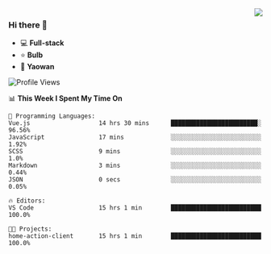 <img  align="right" src="https://github-readme-stats.vercel.app/api?username=LolipopJ&show_icons=true&count_private=true&hide_title=true&include_all_commits=true&theme=vue">

### Hi there 👋

- :computer: **Full-stack**
- :star: **Bulb**
- :pill: **Yaowan**

<!--START_SECTION:waka-->
![Profile Views](http://img.shields.io/badge/Profile%20Views-1-blue)

📊 **This Week I Spent My Time On** 

```text
💬 Programming Languages: 
Vue.js                   14 hrs 30 mins      ████████████████████████░   96.56% 
JavaScript               17 mins             ░░░░░░░░░░░░░░░░░░░░░░░░░   1.92% 
SCSS                     9 mins              ░░░░░░░░░░░░░░░░░░░░░░░░░   1.0% 
Markdown                 3 mins              ░░░░░░░░░░░░░░░░░░░░░░░░░   0.44% 
JSON                     0 secs              ░░░░░░░░░░░░░░░░░░░░░░░░░   0.05%

🔥 Editors: 
VS Code                  15 hrs 1 min        █████████████████████████   100.0%

🐱‍💻 Projects: 
home-action-client       15 hrs 1 min        █████████████████████████   100.0%

```


<!--END_SECTION:waka-->

